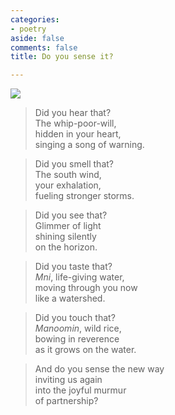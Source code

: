 ```yaml
---
categories:
- poetry
aside: false
comments: false
title: Do you sense it?

---
```

![](https://commoncause.s3.us-east-2.amazonaws.com/media/09599331-commoncause.jpg)

> Did you hear that?  
> The whip-poor-will,  
> hidden in your heart,  
> singing a song of warning.

> Did you smell that?  
> The south wind,  
> your exhalation,  
> fueling stronger storms.

> Did you see that?  
> Glimmer of light  
> shining silently  
> on the horizon.

> Did you taste that?  
> _Mni_, life-giving water,  
> moving through you now  
> like a watershed.

> Did you touch that?  
> _Manoomin_, wild rice,  
> bowing in reverence  
> as it grows on the water.

> And do you sense the new way  
> inviting us again  
> into the joyful murmur  
> of partnership?
